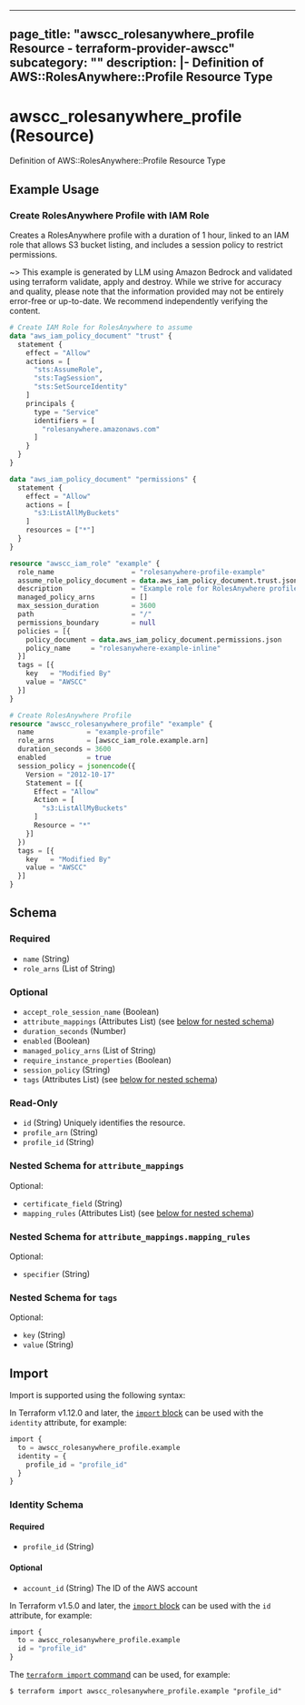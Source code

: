 
---
page_title: "awscc_rolesanywhere_profile Resource - terraform-provider-awscc"
subcategory: ""
description: |-
  Definition of AWS::RolesAnywhere::Profile Resource Type
---

# awscc_rolesanywhere_profile (Resource)

Definition of AWS::RolesAnywhere::Profile Resource Type

## Example Usage

### Create RolesAnywhere Profile with IAM Role

Creates a RolesAnywhere profile with a duration of 1 hour, linked to an IAM role that allows S3 bucket listing, and includes a session policy to restrict permissions.

~> This example is generated by LLM using Amazon Bedrock and validated using terraform validate, apply and destroy. While we strive for accuracy and quality, please note that the information provided may not be entirely error-free or up-to-date. We recommend independently verifying the content.

```terraform
# Create IAM Role for RolesAnywhere to assume
data "aws_iam_policy_document" "trust" {
  statement {
    effect = "Allow"
    actions = [
      "sts:AssumeRole",
      "sts:TagSession",
      "sts:SetSourceIdentity"
    ]
    principals {
      type = "Service"
      identifiers = [
        "rolesanywhere.amazonaws.com"
      ]
    }
  }
}

data "aws_iam_policy_document" "permissions" {
  statement {
    effect = "Allow"
    actions = [
      "s3:ListAllMyBuckets"
    ]
    resources = ["*"]
  }
}

resource "awscc_iam_role" "example" {
  role_name                   = "rolesanywhere-profile-example"
  assume_role_policy_document = data.aws_iam_policy_document.trust.json
  description                 = "Example role for RolesAnywhere profile"
  managed_policy_arns         = []
  max_session_duration        = 3600
  path                        = "/"
  permissions_boundary        = null
  policies = [{
    policy_document = data.aws_iam_policy_document.permissions.json
    policy_name     = "rolesanywhere-example-inline"
  }]
  tags = [{
    key   = "Modified By"
    value = "AWSCC"
  }]
}

# Create RolesAnywhere Profile
resource "awscc_rolesanywhere_profile" "example" {
  name             = "example-profile"
  role_arns        = [awscc_iam_role.example.arn]
  duration_seconds = 3600
  enabled          = true
  session_policy = jsonencode({
    Version = "2012-10-17"
    Statement = [{
      Effect = "Allow"
      Action = [
        "s3:ListAllMyBuckets"
      ]
      Resource = "*"
    }]
  })
  tags = [{
    key   = "Modified By"
    value = "AWSCC"
  }]
}
```

<!-- schema generated by tfplugindocs -->
## Schema

### Required

- `name` (String)
- `role_arns` (List of String)

### Optional

- `accept_role_session_name` (Boolean)
- `attribute_mappings` (Attributes List) (see [below for nested schema](#nestedatt--attribute_mappings))
- `duration_seconds` (Number)
- `enabled` (Boolean)
- `managed_policy_arns` (List of String)
- `require_instance_properties` (Boolean)
- `session_policy` (String)
- `tags` (Attributes List) (see [below for nested schema](#nestedatt--tags))

### Read-Only

- `id` (String) Uniquely identifies the resource.
- `profile_arn` (String)
- `profile_id` (String)

<a id="nestedatt--attribute_mappings"></a>
### Nested Schema for `attribute_mappings`

Optional:

- `certificate_field` (String)
- `mapping_rules` (Attributes List) (see [below for nested schema](#nestedatt--attribute_mappings--mapping_rules))

<a id="nestedatt--attribute_mappings--mapping_rules"></a>
### Nested Schema for `attribute_mappings.mapping_rules`

Optional:

- `specifier` (String)



<a id="nestedatt--tags"></a>
### Nested Schema for `tags`

Optional:

- `key` (String)
- `value` (String)

## Import

Import is supported using the following syntax:

In Terraform v1.12.0 and later, the [`import` block](https://developer.hashicorp.com/terraform/language/import) can be used with the `identity` attribute, for example:

```terraform
import {
  to = awscc_rolesanywhere_profile.example
  identity = {
    profile_id = "profile_id"
  }
}
```

<!-- schema generated by tfplugindocs -->
### Identity Schema

#### Required

- `profile_id` (String)

#### Optional

- `account_id` (String) The ID of the AWS account

In Terraform v1.5.0 and later, the [`import` block](https://developer.hashicorp.com/terraform/language/import) can be used with the `id` attribute, for example:

```terraform
import {
  to = awscc_rolesanywhere_profile.example
  id = "profile_id"
}
```

The [`terraform import` command](https://developer.hashicorp.com/terraform/cli/commands/import) can be used, for example:

```shell
$ terraform import awscc_rolesanywhere_profile.example "profile_id"
```
